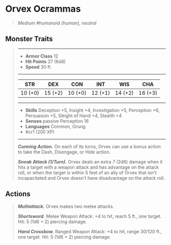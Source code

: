 # Orvex Ocrammas
>*Medium #humanoid (human), neutral*
## Monster Traits
>___
>- **Armor Class** 12
>- **Hit Points** 27 (6d8)
>- **Speed** 30 ft.
>___
>|STR|DEX|CON|INT|WIS|CHA|
>|:---:|:---:|:---:|:---:|:---:|:---:|
>|10 (+0)|15 (+2)|10 (+0)|12 (+1)|14 (+2)|16 (+3)|
>___
>- **Skills** Deception +5, Insight +4, Investigation +5, Perception +6, Persuasion +5, Sleight of Hand +4, Stealth +4
>- **Senses** passive Perception 16
>- **Languages** Common, Grung
>- #cr1 (200 XP)
>___
>***Cunning Action.*** On each of its turns, Orvex can use a bonus action to take the Dash, Disengage, or Hide action.  
>
>***Sneak Attack (1/Turn).*** Orvex deals an extra 7 (2d6) damage when it hits a target with a weapon attack and has advantage on the attack roll, or when the target is within 5 feet of an ally of Orvex that isn't incapacitated and Orvex doesn't have disadvantage on the attack roll.  
>
## Actions
>***Multiattack.*** Orvex makes two melee attacks.  
>
>***Shortsword.*** Melee Weapon Attack: +4 to hit, reach 5 ft., one target. Hit: 5 (1d6 + 2) piercing damage.  
>
>***Hand Crossbow.*** Ranged Weapon Attack: +4 to hit, range 30/120 ft., one target. Hit: 5 (1d6 + 2) piercing damage.